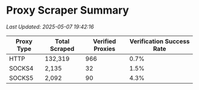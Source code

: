 # Proxy Scraper Summary

_Last Updated: 2025-05-07 19:42:16_

| Proxy Type | Total Scraped | Verified Proxies | Verification Success Rate |
|------------|--------------|------------------|--------------------------|
| HTTP | 132,319 | 966 | 0.7% |
| SOCKS4 | 2,135 | 32 | 1.5% |
| SOCKS5 | 2,092 | 90 | 4.3% |
